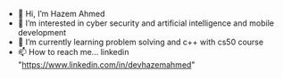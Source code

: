 - 👋 Hi, I’m Hazem Ahmed
- 👀 I’m interested in cyber security and artificial intelligence and mobile development
- 🌱 I’m currently learning problem solving and c++ with cs50 course 
- 📫 How to reach me... linkedin "https://www.linkedin.com/in/devhazemahmed"

<!---
A college student who loves technology, and would like to participate in the International Collegiate Programming Contest (ICPC)
to achieve this he is working on improving his problem-solving skills with Coach Academy PST,
trying to get into the field of Artificial Intelligence (AI)
which he seeks to work in with some courses like Udacity
or Mahara Tech AI courses as a beginner.
--->
